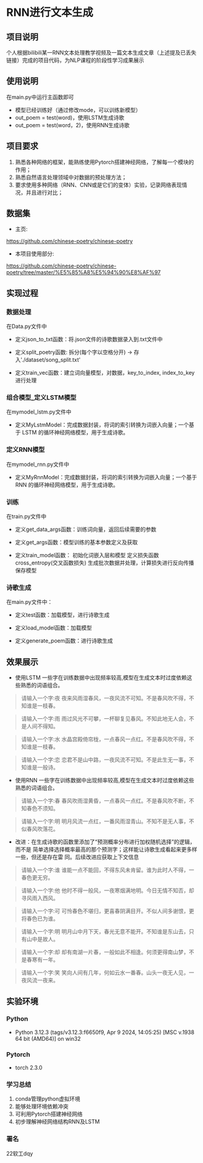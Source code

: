 # RNN进行文本生成

## 项目说明
个人根据bilibili某一RNN文本处理教学视频及一篇文本生成文章（上述提及已丢失链接）完成的项目代码，为NLP课程的阶段性学习成果展示

## 使用说明

在main.py中运行主函数即可

- 模型已经训练好（通过修改mode，可以训练新模型）
- out_poem = test(word)，使用LSTM生成诗歌
- out_poem = test(word，2)，使用RNN生成诗歌

## 项目要求

1. 熟悉各种网络的框架，能熟练使用Pytorch搭建神经网络，了解每一个模块的作用；
2. 熟悉自然语言处理领域中对数据的预处理方法；
3. 要求使用多种网络（RNN、CNN或是它们的变体）实验，记录网络表现情况，并且进行对比；

## 数据集

- 主页:

https://github.com/chinese-poetry/chinese-poetry

- 本项目使用部分:

https://github.com/chinese-poetry/chinese-poetry/tree/master/%E5%85%A8%E5%94%90%E8%AF%97


## 实现过程

### 数据处理

在Data.py文件中

- 定义json_to_txt函数：将.json文件的诗歌数据录入到.txt文件中

- 定义split_poetry函数: 拆分(每个字以空格分开) -> 存入'./dataset/song_split.txt'

- 定义train_vec函数：建立词向量模型，对数据，key_to_index, index_to_key进行处理

### 组合模型_定义LSTM模型

在mymodel_lstm.py文件中

- 定义MyLstmModel：完成数据封装，将词的索引转换为词嵌入向量；一个基于 LSTM 的循环神经网络模型，用于生成诗歌。

### 定义RNN模型

在mymodel_rnn.py文件中

- 定义MyRnnModel：完成数据封装，将词的索引转换为词嵌入向量；一个基于 RNN 的循环神经网络模型，用于生成诗歌。

### 训练

在train.py文件中

- 定义get_data_args函数：训练词向量，返回后续需要的参数

- 定义get_args函数：模型训练的基本参数定义及获取

- 定义train_model函数： 
初始化词嵌入层和模型
定义损失函数    cross_entropy(交叉函数损失)
生成批次数据并处理，计算损失进行反向传播
保存模型

### 诗歌生成

在main.py文件中：

- 定义test函数：加载模型，进行诗歌生成

- 定义load_model函数：加载模型

- 定义generate_poem函数：进行诗歌生成


## 效果展示

- 使用LSTM
一些字在训练数据中出现频率较高,模型在生成文本时过度依赖这些熟悉的词语组合。

>请输入一个字:夜
夜来风雨湿春风，一夜风流不可知。不是春风吹不得，不知谁是一枝春。

> 请输入一个字:雨
雨过风光不可攀，一杯聊复见春风。不知此地无人会，不是人间不得知。

> 请输入一个字:水
水晶宫殿倚帘栊，一点春风一点红。不是春风吹不得，不知谁是一枝春。

> 请输入一个字:恋
恋君不是山中路，一夜风流不可知。不是此生无一事，不知谁是一般诗。

- 使用RNN
一些字在训练数据中出现频率较高,模型在生成文本时过度依赖这些熟悉的词语组合。

> 请输入一个字:春
春风吹雨湿黄昏，一点春风一点红。不是春风吹不断，不知春色不须知。

> 请输入一个字:明
明月风流一点红，一番风雨湿青山。不知不是无人事，不似春风吹落花。

- 改进：在生成诗歌的函数里添加了“预测概率分布进行加权随机选择”的逻辑，而不是
  简单选择选择概率最高的那个预测字；这样能让诗歌生成看起来更多样一些，但还是存在雷
  同。后续改进应获取上下文信息

> 请输入一个字:谁
谁能一点不能回，不得东风未肯留。谁为此时人不得，一春色更无穷。

> 请输入一个字:他
他时不得一般风，一夜寒烟满地明。今日无情不知否，却寻风雨入西风。

> 请输入一个字:可
可怜春色不堪归，更喜春阴满目开。不似人间多谢恨，更将春色已为谁。

>请输入一个字:明
明月山中月下天，春光无意不能开。不知谁是东山去，只有山中是故人。

>请输入一个字:却
却有南湖一片春，一般如此不相逢。何须更得南山梦，不是春寒有一年。

>请输入一个字:笑
笑向人间有几年，何如云水一番春。山头一夜无人见，一夜风流一夜来。


## 实验环境

### Python

- Python 3.12.3 (tags/v3.12.3:f6650f9, Apr  9 2024, 14:05:25) [MSC v.1938 64 bit (AMD64)] on win32

### Pytorch
- torch                       2.3.0

### 学习总结

1. conda管理python虚拟环境
2. 能够处理环境依赖冲突
3. 可利用Pytorch搭建神经网络
4. 初步理解神经网络结构RNN及LSTM

### 署名

22软工dqy
